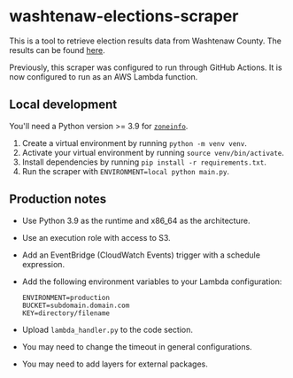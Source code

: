 # washtenaw-elections-scraper

This is a tool to retrieve election results data from Washtenaw County. The results can be found [here](https://www.washtenaw.org/314/Election-Results).

Previously, this scraper was configured to run through GitHub Actions. It is now configured to run as an AWS Lambda function.

## Local development

You'll need a Python version >= 3.9 for [`zoneinfo`](https://docs.python.org/3/library/zoneinfo.html).

1. Create a virtual environment by running `python -m venv venv`.
2. Activate your virtual environment by running `source venv/bin/activate`.
3. Install dependencies by running `pip install -r requirements.txt`.
4. Run the scraper with `ENVIRONMENT=local python main.py`.

## Production notes

- Use Python 3.9 as the runtime and x86_64 as the architecture.
- Use an execution role with access to S3.
- Add an EventBridge (CloudWatch Events) trigger with a schedule expression.
- Add the following environment variables to your Lambda configuration:

   ```plaintext
   ENVIRONMENT=production
   BUCKET=subdomain.domain.com
   KEY=directory/filename
   ```

- Upload `lambda_handler.py` to the code section.
- You may need to change the timeout in general configurations.
- You may need to add layers for external packages.
